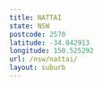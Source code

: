 ```yaml
---
title: NATTAI
state: NSW
postcode: 2570
latitude: -34.042913
longitude: 150.525292
url: /nsw/nattai/
layout: suburb
---
```

